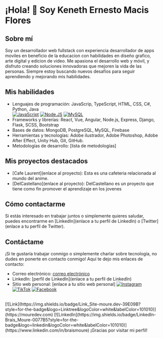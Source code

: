 # ¡Hola! 👋 Soy Keneth Ernesto Macis Flores

## Sobre mí
Soy un desarrollador web fullstack con experiencia desarrollador de apps moviles en beneficio de la educacion con habilidades en diseño grafico, arte digital y edicion de video. Me apasiona el desarrollo web y móvil, y disfruto creando soluciones innovadoras que mejoren la vida de las personas. Siempre estoy buscando nuevos desafíos para seguir aprendiendo y mejorando mis habilidades.

## Mis habilidades
- Lenguajes de programación: JavaScrip, TypeScript, HTML, CSS, C#, Python, Java <br>
[![JavaScript](https://img.shields.io/badge/JavaScript-F7DF1E?style=for-the-badge&logo=javascript&logoColor=white&labelColor=101010)]()
[![Node.JS](https://img.shields.io/badge/Node.JS-339933?style=for-the-badge&logo=node.js&logoColor=white&labelColor=101010)]()
[![MySQL](https://img.shields.io/badge/MySQL-4479A1?style=for-the-badge&logo=mysql&logoColor=white&labelColor=101010)]()
- Frameworks y librerías: React, Vue, Angular, Node.js, Express, Django, Flask, SCSS, Bootstrap
- Bases de datos: MongoDB, PostgreSQL, MySQL, Firebase
- Herramientas y tecnologías: Adobe ilustrador, Adobe Photoshop, Adobe After Effect, Unity Hub, Git, GitHub.
- Metodologías de desarrollo: [lista de metodologías]

## Mis proyectos destacados
- [Cafe Laurent](enlace al proyecto): Esta es una cafeteria relacionada al mundo del anime.
- [DelCastellano](enlace al proyecto): DelCastellano es un proyecto que tiene como fin promover el aprendizaje en los jovenes 

## Cómo contactarme
Si estás interesado en trabajar juntos o simplemente quieres saludar, puedes encontrarme en [LinkedIn](enlace a tu perfil de LinkedIn) o [Twitter](enlace a tu perfil de Twitter).
## Contáctame

¡Si te gustaría trabajar conmigo o simplemente charlar sobre tecnología, no dudes en ponerte en contacto conmigo! Aquí te dejo mis enlaces de contacto:

- Correo electrónico: [correo electrónico](mailto:tu-correo-electronico@gmail.com)
- LinkedIn: [perfil de LinkedIn](enlace a tu perfil de LinkedIn)
- Sitio web personal: [enlace a tu sitio web personal]
[![Instagram](https://img.shields.io/badge/Instagram-@mouredev-E4405F?style=for-the-badge&logo=instagram&logoColor=white&labelColor=101010)](https://instagram.com/mouredev)
[![TikTok](https://img.shields.io/badge/TikTok-@mouredev-69C9D0?style=for-the-badge&logo=tiktok&logoColor=white&labelColor=101010)](https://tiktok.com/@mouredev)
[![Facebook](https://img.shields.io/badge/Facebook-@mouredev-1877F2?style=for-the-badge&logo=facebook&logoColor=white&labelColor=101010)](https://facebook.com/mouredev)
</br>
[![Link](https://img.shields.io/badge/Link_Site-moure.dev-39E09B?style=for-the-badge&logo=Linktree&logoColor=white&labelColor=101010)](https://mouredev.com)
[![LinkedIn](https://img.shields.io/badge/LinkedIn-Brais_Moure-0077B5?style=for-the-badge&logo=linkedin&logoColor=white&labelColor=101010)](https://www.linkedin.com/in/braismoure)
¡Gracias por visitar mi perfil!

<!--
**IsseiSenpai/IsseiSenpai** is a ✨ _special_ ✨ repository because its `README.md` (this file) appears on your GitHub profile.

Here are some ideas to get you started:

- 🔭 I’m currently working on ...
- 🌱 I’m currently learning ...
- 👯 I’m looking to collaborate on ...
- 🤔 I’m looking for help with ...
- 💬 Ask me about ...
- 📫 How to reach me: ...
- 😄 Pronouns: ...
- ⚡ Fun fact: ...
-->
